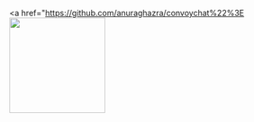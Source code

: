<a href="https://github.com/anuraghazra/convoychat%22%3E
  <img height="170em" align="center" src="https://github-readme-stats.vercel.app/api/top-langs/?username=ThiagoRampim&layout=compact&theme=dark" />
</a>